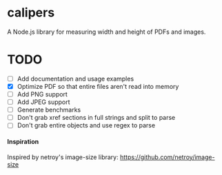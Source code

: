 # calipers
A Node.js library for measuring width and height of PDFs and images.

# TODO

- [ ] Add documentation and usage examples
- [X] Optimize PDF so that entire files aren't read into memory
- [ ] Add PNG support
- [ ] Add JPEG support
- [ ] Generate benchmarks
- [ ] Don't grab xref sections in full strings and split to parse
- [ ] Don't grab entire objects and use regex to parse

#### Inspiration

Inspired by netroy's image-size library: https://github.com/netroy/image-size
